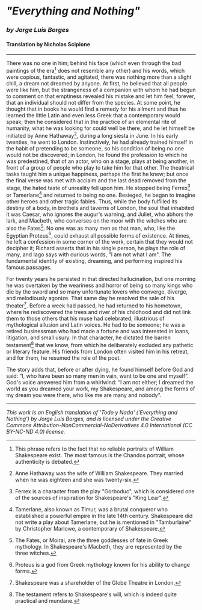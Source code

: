 # _"Everything and Nothing"_
### _by Jorge Luis Borges_
#### Translation by Nicholas Scipione

---

There was no one in him; behind his face (which even through the bad paintings of the era[^1^] does not resemble any other) and his words, which were copious, fantastic, and agitated, there was nothing more than a slight chill, a dream not dreamed by anyone. At first, he believed that all people were like him, but the strangeness of a companion with whom he had begun to comment on that emptiness revealed his mistake and let him feel, forever, that an individual should not differ from the species. At some point, he thought that in books he would find a remedy for his ailment and thus he learned the little Latin and even less Greek that a contemporary would speak; then he considered that in the practice of an elemental rite of humanity, what he was looking for could well be there, and he let himself be initiated by Anne Hathaway[^2^], during a long siesta in June. In his early twenties, he went to London. Instinctively, he had already trained himself in the habit of pretending to be someone, so his condition of being no one would not be discovered; in London, he found the profession to which he was predestined, that of an actor, who on a stage, plays at being another, in front of a group of people who play to take him for that other. The theatrical tasks taught him a unique happiness, perhaps the first he knew; but once the final verse was met with acclaim and the last dead removed from the stage, the hated taste of unreality fell upon him. He stopped being Ferrex[^3^] or Tamerlane[^4^] and returned to being no one. Besieged, he began to imagine other heroes and other tragic fables. Thus, while the body fulfilled its destiny of a body, in brothels and taverns of London, the soul that inhabited it was Caesar, who ignores the augur's warning, and Juliet, who abhors the lark, and Macbeth, who converses on the moor with the witches who are also the Fates[^5^]. No one was as many men as that man, who, like the Egyptian Proteus[^6^], could exhaust all possible forms of existence. At times, he left a confession in some corner of the work, certain that they would not decipher it; Richard asserts that in his single person, he plays the role of many, and Iago says with curious words, "I am not what I am". The fundamental identity of existing, dreaming, and performing inspired his famous passages.

For twenty years he persisted in that directed hallucination, but one morning he was overtaken by the weariness and horror of being so many kings who die by the sword and so many unfortunate lovers who converge, diverge, and melodiously agonize. That same day he resolved the sale of his theater[^7^]. Before a week had passed, he had returned to his hometown, where he rediscovered the trees and river of his childhood and did not link them to those others that his muse had celebrated, illustrious of mythological allusion and Latin voices. He had to be someone; he was a retired businessman who had made a fortune and was interested in loans, litigation, and small usury. In that character, he dictated the barren testament[^8^] that we know, from which he deliberately excluded any pathetic or literary feature. His friends from London often visited him in his retreat, and for them, he resumed the role of the poet.

The story adds that, before or after dying, he found himself before God and said: “I, who have been so many men in vain, want to be one and myself”. God's voice answered him from a whirlwind: “I am not either; I dreamed the world as you dreamed your work, my Shakespeare, and among the forms of my dream you were there, who like me are many and nobody”.

[^1^]: This phrase refers to the fact that no reliable portraits of William Shakespeare exist. The most famous is the Chandos portrait, whose authenticity is debated.
[^2^]: Anne Hathaway was the wife of William Shakespeare. They married when he was eighteen and she was twenty-six.
[^3^]: Ferrex is a character from the play "Gorboduc", which is considered one of the sources of inspiration for Shakespeare's "King Lear".
[^4^]: Tamerlane, also known as Timur, was a brutal conqueror who established a powerful empire in the late 14th century. Shakespeare did not write a play about Tamerlane, but he is mentioned in "Tamburlaine" by Christopher Marlowe, a contemporary of Shakespeare.
[^5^]: The Fates, or Moirai, are the three goddesses of fate in Greek mythology. In Shakespeare's Macbeth, they are represented by the three witches.
[^6^]: Proteus is a god from Greek mythology known for his ability to change forms.
[^7^]: Shakespeare was a shareholder of the Globe Theatre in London.
[^8^]: The testament refers to Shakespeare's will, which is indeed quite practical and mundane.

---

_This work is an English translation of 'Todo y Nada' ('Everything and Nothing') by Jorge Luis Borges, and is licensed under the Creative Commons Attribution-NonCommercial-NoDerivatives 4.0 International (CC BY-NC-ND 4.0) license._
